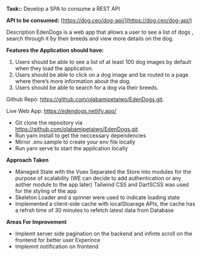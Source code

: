 **Task::** Develop a SPA to consume a REST API

**API to be consumed:** [https://dog.ceo/dog-api/](https://dog.ceo/dog-api/)

Description EdenDogs is a web app that allows a user to see a list of dogs , search through it by their breeds and view more details on the dog.

**Features the Application should have:**

1. Users should be able to see a list of at least 100 dog images by default when they load the application.
2. Users should be able to click on a dog image and be routed to a page where there’s more information about the dog.
3. Users should be able to search for a dog via their breeds.

Github Repo: https://github.com/olabamipetaiwo/EdenDogs.git.

Live Web App: https://edendogs.netlify.app/

- Git clone the repository via https://github.com/olabamipetaiwo/EdenDogs.git.
- Run yarn install to get the neccessary dependencies
- Mirror .env.sample to create your env file locally
- Run yarn serve to start the application locally

**Approach Taken**

- Managed State with the Vuex Separated the Store into modules for the purpose of scalability (WE can decide to add authentication or any aother module to the app later) Tailwind CSS and DartSCSS was used for the styling of the app
- Skeleton Loader and a spinner were used to indicate loading state
- Implemented a client-side cache with localStoarage APIs, the cache has a refrsh time of 30 minutes to refetch latest data from Database

**Areas For Improvement**

- Implemt server side pagination on the backend and infinte scroll on the frontend for better user Experince
- Implemnt notification on frontend
